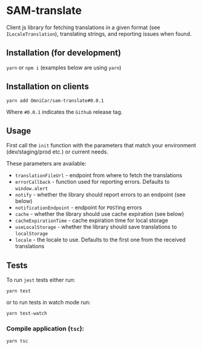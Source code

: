 # SAM-translate
Client js library for fetching translations in a given format (see `ILocaleTranslation`), translating strings, and reporting issues when found.

## Installation (for development)

`yarn` or `npm i` (examples below are using `yarn`)

## Installation on clients

`yarn add OmniCar/sam-translate#0.0.1`

Where `#0.0.1` indicates the `Github` release tag.

## Usage

First call the `init` function with the parameters that match your environment (dev/staging/prod etc.) or current needs.

These parameters are available:

* `translationFileUrl` - endpoint from where to fetch the translations
* `errorCallback` - function used for reporting errors. Defaults to `window.alert`
* `notify` - whether the library should report errors to an endpoint (see below)
* `notificationEndpoint` - endpoint for `POST`ing errors
* `cache` - whether the library should use cache expiration (see below)
* `cacheExpirationTime` - cache expiration time for local storage
* `useLocalStorage` - whether the library should save translations to `localStorage`
* `locale` - the locale to use. Defaults to the first one from the received translations

## Tests

To run `jest` tests either run:

`yarn test`

or to run tests in watch mode run:

`yarn test-watch`

### Compile application (`tsc`):

`yarn tsc`